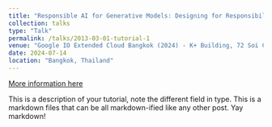 ```yaml
---
title: "Responsible AI for Generative Models: Designing for Responsibility"
collection: talks
type: "Talk"
permalink: /talks/2013-03-01-tutorial-1
venue: "Google IO Extended Cloud Bangkok (2024) - K+ Building, 72 Soi Chula 20, Bangkok, 10330"
date: 2024-07-14
location: "Bangkok, Thailand"
---
```


[More information here](http://exampleurl.com)

This is a description of your tutorial, note the different field in type. This is a markdown files that can be all markdown-ified like any other post. Yay markdown!
